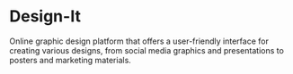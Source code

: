 # Design-It

Online graphic design platform that offers a user-friendly interface for creating various designs, from social media graphics and presentations to posters and marketing materials.
